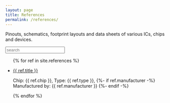 ```yaml
---
layout: page
title: References
permalink: /references/
---
```


Pinouts, schematics, footprint layouts and data sheets of various ICs, chips and devices.

<input type="text" placeholder="search" id="search">

<ul>
{% for ref in site.references %}
  <li class="searchable" data-index="{{ ref.title | downcase }} {{ ref.chip | downcase }} {{ ref. manufacturer | downcase }} {{ ref.type | downcase }} {{ ref.version | downcase }}">
    <p><a href="{{ ref.source }}">{{ ref.title }}</a></p>
    <p>
    Chip: {{ ref.chip }},
    Type: {{ ref.type }},
    {%- if ref.manufacturer -%}
      Manufactured by: {{ ref.manufacturer }}
    {%- endif -%}
    </p>
  </li>
{% endfor %}
</ul>
